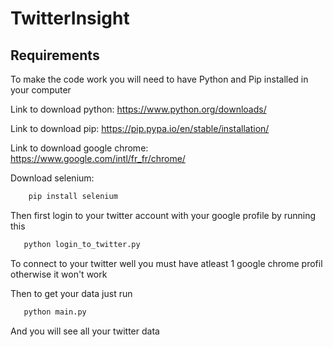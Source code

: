 # TwitterInsight

## Requirements
To make the code work you will need to have Python and Pip installed in your computer

Link to download python: https://www.python.org/downloads/

Link to download pip: https://pip.pypa.io/en/stable/installation/

Link to download google chrome: https://www.google.com/intl/fr_fr/chrome/ 


Download selenium:

```bash
    pip install selenium
```

Then first login to your twitter account with your google profile by running this 

```bash
   python login_to_twitter.py
```

To connect to your twitter well you must have atleast 1 google chrome profil otherwise it won't work

Then to get your data just run 

```bash
   python main.py
```

And you will see all your twitter data

